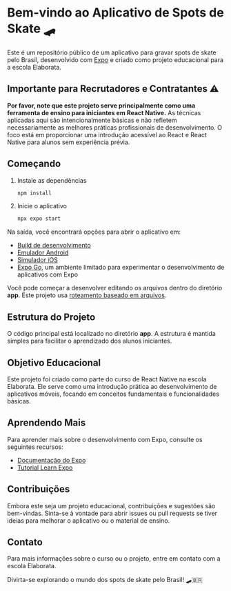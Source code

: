 # Bem-vindo ao Aplicativo de Spots de Skate 🛹

Este é um repositório público de um aplicativo para gravar spots de skate pelo Brasil, desenvolvido com [Expo](https://expo.dev) e criado como projeto educacional para a escola Elaborata.

## Importante para Recrutadores e Contratantes ⚠️

**Por favor, note que este projeto serve principalmente como uma ferramenta de ensino para iniciantes em React Native.** As técnicas aplicadas aqui são intencionalmente básicas e não refletem necessariamente as melhores práticas profissionais de desenvolvimento. O foco está em proporcionar uma introdução acessível ao React e React Native para alunos sem experiência prévia.

## Começando

1. Instale as dependências
   ```bash
   npm install
   ```

2. Inicie o aplicativo
   ```bash
   npx expo start
   ```

Na saída, você encontrará opções para abrir o aplicativo em:
- [Build de desenvolvimento](https://docs.expo.dev/develop/development-builds/introduction/)
- [Emulador Android](https://docs.expo.dev/workflow/android-studio-emulator/)
- [Simulador iOS](https://docs.expo.dev/workflow/ios-simulator/)
- [Expo Go](https://expo.dev/go), um ambiente limitado para experimentar o desenvolvimento de aplicativos com Expo

Você pode começar a desenvolver editando os arquivos dentro do diretório **app**. Este projeto usa [roteamento baseado em arquivos](https://docs.expo.dev/router/introduction).

## Estrutura do Projeto

O código principal está localizado no diretório **app**. A estrutura é mantida simples para facilitar o aprendizado dos alunos iniciantes.

## Objetivo Educacional

Este projeto foi criado como parte do curso de React Native na escola Elaborata. Ele serve como uma introdução prática ao desenvolvimento de aplicativos móveis, focando em conceitos fundamentais e funcionalidades básicas.

## Aprendendo Mais

Para aprender mais sobre o desenvolvimento com Expo, consulte os seguintes recursos:
- [Documentação do Expo](https://docs.expo.dev/)
- [Tutorial Learn Expo](https://docs.expo.dev/tutorial/introduction/)

## Contribuições

Embora este seja um projeto educacional, contribuições e sugestões são bem-vindas. Sinta-se à vontade para abrir issues ou pull requests se tiver ideias para melhorar o aplicativo ou o material de ensino.

## Contato

Para mais informações sobre o curso ou o projeto, entre em contato com a escola Elaborata.

Divirta-se explorando o mundo dos spots de skate pelo Brasil! 🛹🇧🇷
